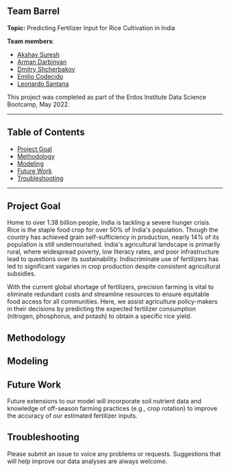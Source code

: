 ## Team Barrel

**Topic:** Predicting Fertilizer Input for Rice Cultivation in India

**Team members**:
* [Akshay Suresh](https://www.linkedin.com/in/akshaysureshas1/)
* [Arman Darbinyan](https://www.linkedin.com/in/armandarbin/)
* [Dmitry Shcherbakov](https://www.linkedin.com/in/dmitry-osu/)
* [Emilio Codecido](https://www.linkedin.com/in/emilio-codecido/)
* [Leonardo Santana](https://www.linkedin.com/in/leonardo-santana-4455594b/)

This project was completed as part of the Erdos Institute Data Science Bootcamp, May 2022. <br>

---

## Table of Contents
- [Project Goal](#project)
- [Methodology](#methods)
- [Modeling](#models)
- [Future Work](#future)
- [Troubleshooting](#troubleshooting)

---

## Project Goal <a name="project"></a>

Home to over 1.38 billion people, India is tackling a severe hunger crisis. Rice is the staple food crop for over 50% of India's
population. Though the country has achieved grain self-sufficiency in production, nearly 14% of its population is still undernourished. India's agricultural landscape is primarily rural, where widespread poverty, low literacy rates, and poor infrastructure lead to questions over its sustainability. Indiscriminate use of fertilizers has led to significant vagaries in crop production despite consistent agricultural subsidies. <br>

With the current global shortage of fertilizers, precision farming is vital to eliminate redundant costs and streamline resources to ensure equitable food access for all communities. Here, we assist agriculture policy-makers in their decisions by predicting the expected fertilizer consumption
(nitrogen, phosphorus, and potash) to obtain a specific rice yield.  <br>

## Methodology <a name="methods"></a>
  
## Modeling <a name="models"></a>

## Future Work <a name="future"></a>
Future extensions to our model will incorporate soil nutrient data and knowledge of off-season farming practices (e.g., crop rotation) to improve the accuracy of our estimated fertilizer inputs. <br>

## Troubleshooting <a name="troubleshooting"></a>
Please submit an issue to voice any problems or requests. Suggestions that will help improve our data analyses are always welcome.
